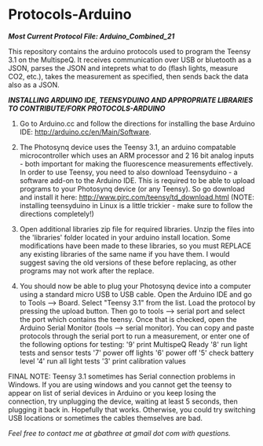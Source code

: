 Protocols-Arduino
=================

***Most Current Protocol File: Arduino\_Combined\_21***

This repository contains the arduino protocols used to program the Teensy 3.1 on the MultispeQ.  It receives communication over USB or bluetooth as a JSON, parses the JSON and inteprets what to do (flash lights, measure CO2, etc.), takes the measurement as specified, then sends back the data also as a JSON.

***INSTALLING ARDUINO IDE, TEENSYDUINO AND APPROPRIATE LIBRARIES TO CONTRIBUTE/FORK PROTOCOLS-ARDUINO***

1. Go to Arduino.cc and follow the directions for installing the base Arduino IDE:
http://arduino.cc/en/Main/Software.

2. The Photosynq device uses the Teensy 3.1, an arduino compatable microcontroller which uses an ARM processor and 2 16 bit analog inputs - both important for making the fluorescence measurements effectively.  In order to use Teensy, you need to also download Teensyduino - a software add-on to the Arduino IDE.  This is required to be able to upload programs to your Photosynq device (or any Teensy).  So go download and install it here:
http://www.pjrc.com/teensy/td_download.html
(NOTE: installing teensyduino in Linux is a little trickier - make sure to follow the directions completely!)

3. Open additional libraries zip file for required libraries.  Unzip the files into the 'libraries' folder located in your arduino install location.  Some modifications have been made to these libraries, so you must REPLACE any existing libraries of the same name if you have them.  I would suggest saving the old versions of these before replacing, as other programs may not work after the replace.

4. You should now be able to plug your Photosynq device into a computer using a standard micro USB to USB cable.  Open the Arduino IDE and go to Tools --> Board.  Select "Teensy 3.1" from the list.  Load the protocol by pressing the upload button.  Then go to tools --> serial port and select the port which contains the teensy.  Once that is checked, open the Arduino Serial Monitor (tools --> serial monitor).  You can copy and paste protocols through the serial port to run a measurement, or enter one of the following options for testing:
'9' print MultispeQ Ready
'8' run light tests and sensor tests
'7' power off lights
'6' power off
'5' check battery level
'4' run all light tests
'3' print calibration values

FINAL NOTE: Teensy 3.1 sometimes has Serial connection problems in Windows.  If you are using windows and you cannot get the teensy to appear on list of serial devices in Arduino or you keep losing the connection, try unplugging the device, waiting at least 5 seconds, then plugging it back in.  Hopefully that works.  Otherwise, you could try switching USB locations or sometimes the cables themselves are bad.


_Feel free to contact me at gbathree at gmail dot com with questions._
